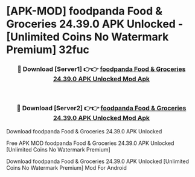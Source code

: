 # [APK-MOD] foodpanda  Food & Groceries 24.39.0 APK Unlocked - [Unlimited Coins No Watermark Premium] 32fuc



<div align="center">
<h3>🔴 Download [Server1] 👉👉 <a href="https://momento.my/?title=foodpanda__Food_&_Groceries_24.39.0_APK_Unlocked">foodpanda  Food & Groceries 24.39.0 APK Unlocked Mod Apk</a></h3><br>

<h3>🔴 Download [Server2] 👉👉 <a href="https://momento.my/?title=foodpanda__Food_&_Groceries_24.39.0_APK_Unlocked">foodpanda  Food & Groceries 24.39.0 APK Unlocked Mod Apk</a></h3>
</div>



Download foodpanda  Food & Groceries 24.39.0 APK Unlocked 

Free APK MOD foodpanda  Food & Groceries 24.39.0 APK Unlocked [Unlimited Coins No Watermark Premium]

Download foodpanda  Food & Groceries 24.39.0 APK Unlocked [Unlimited Coins No Watermark Premium] Mod For Android

